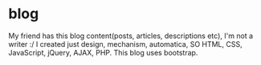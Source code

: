 # blog
My friend has this blog content(posts, articles, descriptions etc), I'm not a writer :/
I created just design, mechanism, automatica, SO HTML, CSS, JavaScript, jQuery, AJAX, PHP.
This blog uses bootstrap.

